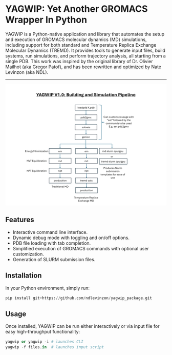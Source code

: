# YAGWIP: Yet Another GROMACS Wrapper In Python

YAGWIP is a Python-native application and library that automates the setup and execution of GROMACS molecular dynamics (MD) simulations, including support for both standard and Temperature Replica Exchange Molecular Dynamics (TREMD). It provides tools to generate input files, build systems, run simulations, and perform trajectory analysis, all starting from a single PDB.
This work was inspired by the original library of Dr. Olivier Mailhot (aka Gregor Patof), and has been rewritten and optimized by Nate Levinzon (aka NDL).

---

![YAGWIP building and simulation pipeline](docs/yagwip1.0_build_sim.png)
 
## Features
- Interactive command line interface.
- Dynamic debug mode with toggling and on/off options.
- PDB file loading with tab completion.
- Simplified execution of GROMACS commands with optional user customization.
- Generation of SLURM submission files.

## Installation
In your Python environment, simply run:
```python
pip install git+https://github.com/ndlevinzon/yagwip_package.git
```

## Usage
Once installed, YAGWIP can be run either interactively or via input file for easy high-throughput functionality:
```python
yagwip or yagwip -i # launches CLI
yagwip -f files.in  # launches input script
```
